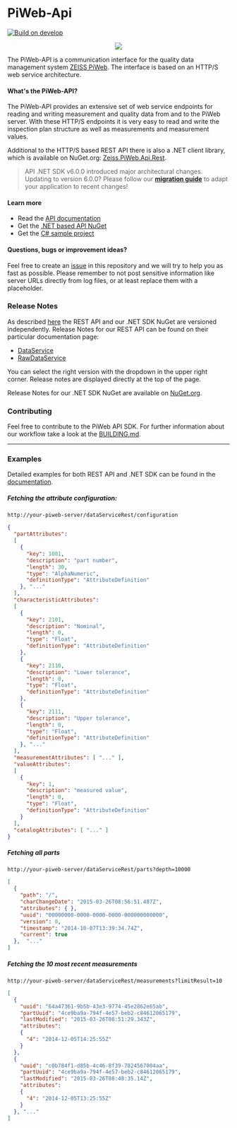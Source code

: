 PiWeb-Api
=========

[![Build on develop](https://github.com/ZEISS-PiWeb/PiWeb-Api/actions/workflows/develop.yml/badge.svg?branch=develop&event=push)](https://github.com/ZEISS-PiWeb/PiWeb-Api/actions/workflows/develop.yml)

<p align="center">
  <img src="https://github.com/ZEISS-PiWeb/PiWeb-Api/blob/master/Logo.png" />
</p>

The PiWeb-API is a communication interface for the quality data management system [ZEISS PiWeb](http://www.zeiss.com/industrial-metrology/en_de/products/software/piweb.html). The interface is based on an HTTP/S web service architecture.

#### What's the PiWeb-API?

The PiWeb-API provides an extensive set of web service endpoints for reading and writing measurement and quality data from and to the PiWeb server. With these HTTP/S endpoints it is very easy to read and write the inspection plan structure as well as measurements and measurement values.

Additional to the HTTP/S based REST API there is also a .NET client library, which is available on NuGet.org: [Zeiss.PiWeb.Api.Rest](https://www.nuget.org/packages/Zeiss.PiWeb.Api.Rest/).
>API .NET SDK v6.0.0 introduced major architectural changes. Updating to version 6.0.0? Please follow our **[migration guide](http://zeiss-piweb.github.io/PiWeb-Api/sdk/v6.0/#migration)** to adapt your application to recent changes!

#### Learn more

* Read the [API documentation](http://zeiss-piweb.github.io/PiWeb-Api)
* Get the [.NET based API NuGet](https://www.nuget.org/packages/Zeiss.PiWeb.Api.Rest/)
* Get the [C# sample project](https://github.com/ZEISS-PiWeb/PiWeb-Training)

#### Questions, bugs or improvement ideas?
Feel free to create an [issue](https://github.com/ZEISS-PiWeb/PiWeb-Api/issues) in this repository and we will try to help you as fast as possible. Please remember to not post sensitive information like server URLs directly from log files, or at least replace them with a placeholder.

### Release Notes

As described [here](http://zeiss-piweb.github.io/PiWeb-Api/general#gi-versioning) the REST API and our .NET SDK NuGet are versioned independently.
Release Notes for our REST API can be found on their particular documentation page:

- [DataService](http://zeiss-piweb.github.io/PiWeb-Api/dataservice/v1.5/)
- [RawDataService](http://zeiss-piweb.github.io/PiWeb-Api/rawdataservice/v1.5/)

You can select the right version with the dropdown in the upper right corner. Release notes are displayed directly at the top of the page.

Release Notes for our .NET SDK NuGet are available on [NuGet.org](https://www.nuget.org/packages/Zeiss.PiWeb.Api.Rest/).

### Contributing

Feel free to contribute to the PiWeb API SDK. For further information about our workflow take a look at the [BUILDING.md](https://github.com/ZEISS-PiWeb/PiWeb-Api/blob/develop/BUILDING.md).


<hr>

### Examples

Detailed examples for both REST API and .NET SDK can be found in the [documentation](https://zeiss-piweb.github.io/PiWeb-Api).

##### Fetching the attribute configuration:

```http
http://your-piweb-server/dataServiceRest/configuration
```

```json
{
  "partAttributes":
  [
    {
      "key": 1001,
      "description": "part number",
      "length": 30,
      "type": "AlphaNumeric",
      "definitionType": "AttributeDefinition"
    }, "..."
  ],
  "characteristicAttributes":
  [
    {
      "key": 2101,
      "description": "Nominal",
      "length": 0,
      "type": "Float",
      "definitionType": "AttributeDefinition"
    },
    {
      "key": 2110,
      "description": "Lower tolerance",
      "length": 0,
      "type": "Float",
      "definitionType": "AttributeDefinition"
    },
    {
      "key": 2111,
      "description": "Upper tolerance",
      "length": 0,
      "type": "Float",
      "definitionType": "AttributeDefinition"
    }, "..."
  ],
  "measurementAttributes": [ "..." ],
  "valueAttributes":
  [
    {
      "key": 1,
      "description": "measured value",
      "length": 0,
      "type": "Float",
      "definitionType": "AttributeDefinition"
    }
  ],
  "catalogAttributes": [ "..." ]
}
```

##### Fetching all parts

```http
http://your-piweb-server/dataServiceRest/parts?depth=10000
```

```json
[
  {
    "path": "/",
    "charChangeDate": "2015-03-26T08:56:51.487Z",
    "attributes": { },
    "uuid": "00000000-0000-0000-0000-000000000000",
    "version": 0,
    "timestamp": "2014-10-07T13:39:34.74Z",
    "current": true
  },  "..."
]
```

##### Fetching the 10 most recent measurements

```http
http://your-piweb-server/dataServiceRest/measurements?limitResult=10
```

```json
[
  {
    "uuid": "64a47361-9b5b-43e3-9774-45e2862e65ab",
    "partUuid": "4ce9ba9a-794f-4e57-beb2-c84612065179",
    "lastModified": "2015-03-26T08:51:29.343Z",
    "attributes":
    {
      "4": "2014-12-05T14:25:55Z"
    }
  },
  {
    "uuid": "c0b784f1-d85b-4c46-8f39-7824567004aa",
    "partUuid": "4ce9ba9a-794f-4e57-beb2-c84612065179",
    "lastModified": "2015-03-26T08:48:35.14Z",
    "attributes":
    {
      "4": "2014-12-05T13:25:55Z"
    }
  }, "..."
]
```
